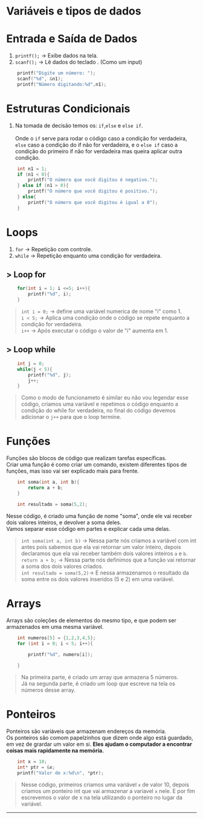 # Variáveis e tipos de dados

# Entrada e Saída de Dados
1. ``printf();`` -> Exibe dados na tela.
2. ``scanf();`` -> Lê dados do teclado . (Como um input)

```c
    printf("Digite um número: ");
    scanf("%d", &n1);
    printf("Número digitando:%d",n1);
```





# Estruturas Condicionais

1. Na tomada de decisão temos os: ``if``,``else`` e ``else if``.<br><br>
Onde o ``if`` serve para rodar o código caso a condição for verdadeira, ``else`` caso a condição do if não for verdadeira, e o ``else if`` caso a condição do primeiro if não for verdadeira mas queira aplicar outra condição.

```c
    int n1 = 1;
    if (n1 < 0){
        printf("O número que você digitou é negativo.");
    } else if (n1 > 0){
        printf("O número que você digitou é positivo.");
    } else{
        printf("O número que você digitou é igual a 0");
    }
```





# Loops
1. ``for`` -> Repetição com controle.
2. ``while`` -> Repetição enquanto uma condição for verdadeira.

## > Loop for
```c
    for(int i = 1; i <=5; i++){
        printf("%d", i);
    }
```
>``int i = 0;`` -> define uma variável numerica de nome "i" como 1.<br>
``i < 5;`` -> Aplica uma condição onde o código se repete enquanto a condição for verdadeira.<br>
``i++`` -> Após executar o código o valor de "i" aumenta em 1.

## > Loop while
```c
    int j = 0;
    while(j < 5){
        printf("%d", j);
        j++;
    }
```
> Como o modo de funcionameto é similar eu não vou legendar esse código, criamos uma variável e repetimos o código enquanto a condição do while for verdadeira, no final do código devemos adicionar o ``j++`` para que o loop termine.





# Funções

Funções são blocos de código que realizam tarefas específicas.<br>
Criar uma função é como criar um comando, existem diferentes tipos de funções, mas isso vai ser explicado mais para frente. 

```c
    int soma(int a, int b){
        return a + b; 
    }

    int resultado = soma(5,2);
```

Nesse código, é criado uma função de nome "soma", onde ele vai receber dois valores inteiros, e devolver a soma deles.<br>Vamos separar esse código em partes e explicar cada uma delas.

>``int soma(int a, int b)`` -> Nessa parte nós criamos a variável com int antes pois sabemos que ela vai retornar um valor inteiro, depois declaramos que ela vai receber também dois valores inteiros ``a`` e ``b``.<br>
``return a + b;`` -> Nessa parte nós definimos que a função vai retornar a soma dos dois valores criados.<br>
 ``int resultado = soma(5,2)``-> E nessa armazenamos o resultado da soma entre os dois valores inseridos (5 e 2) em uma variável.


# Arrays

Arrays são coleções de elementos do mesmo tipo, e que podem ser armazenados em uma mesma variável.
```c
    int numeros[5] = {1,2,3,4,5};
    for (int i = 0; i < 5; i++){
        
        printf("%d", numero[i]);

    }
```
> Na primeira parte, é criado um array que armazena 5 números.<br>
Já na segunda parte, é criado um loop que escreve na tela os números desse array.

# Ponteiros

Ponteiros são variáveis que armazenam endereços da memória.<br>
Os ponteiros são comom papelzinhos que dizem onde algo está guardado, em vez de grardar um valor em si. **Eles ajudam o computador a encontrar coisas mais rapidamente na memória.**

```c
    int x = 10; 
    int* ptr = &x;
    printf("Valor de x:%d\n", *ptr);
```
> Nesse código, primeiros criamos uma variável ``x`` de valor 10, depois criamos um ponteiro int que vai armazenar a variavel ``x`` nele.
E por fim escrevemos o valor de x na tela utilizando o ponteiro no lugar da variável.
<hr>